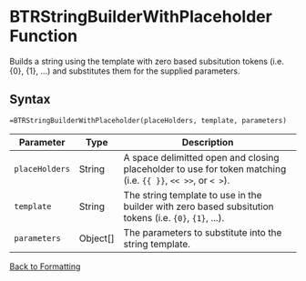 # BTRStringBuilderWithPlaceholder Function

Builds a string using the template with zero based subsitution tokens (i.e. {0}, {1}, ...) and substitutes them for the supplied parameters.

## Syntax

```excel
=BTRStringBuilderWithPlaceholder(placeHolders, template, parameters)
```

Parameter | Type | Description
---|---|---
`placeHolders` | String | A space delimitted open and closing placeholder to use for token matching (i.e. `{{ }}`, `<< >>`, or `< >`).
`template` | String | The string template to use in the builder with zero based subsitution tokens (i.e. `{0}`, `{1}`, ...).
`parameters` | Object[] | The parameters to substitute into the string template.

[Back to Formatting](RBLeFormatting.md)